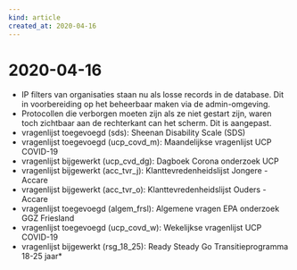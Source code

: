 ```yaml
---
kind: article
created_at: 2020-04-16
---
```


# 2020-04-16

* IP filters van organisaties staan nu als losse records in de database. Dit in voorbereiding op het beheerbaar maken via de admin-omgeving.
* Protocollen die verborgen moeten zijn als ze niet gestart zijn, waren toch zichtbaar aan de rechterkant can het scherm. Dit is aangepast.
* vragenlijst toegevoegd (sds): Sheenan Disability Scale (SDS)
* vragenlijst toegevoegd (ucp_covd_m): Maandelijkse vragenlijst UCP COVID-19
* vragenlijst bijgewerkt (ucp_cvd_dg): Dagboek Corona onderzoek UCP
* vragenlijst bijgewerkt (acc_tvr_j): Klanttevredenheidslijst Jongere - Accare
* vragenlijst bijgewerkt (acc_tvr_o): Klanttevredenheidslijst Ouders - Accare
* vragenlijst toegevoegd (algem_frsl): Algemene vragen EPA onderzoek GGZ Friesland
* vragenlijst toegevoegd (ucp_covd_w): Wekelijkse vragenlijst UCP COVID-19
* vragenlijst bijgewerkt (rsg_18_25): Ready Steady Go Transitieprogramma 18-25 jaar* 


